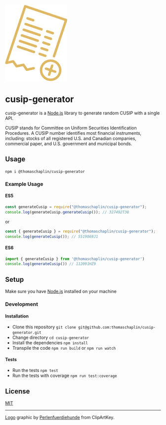 <img src="assets/logo.png" alt="logo" width="201" height="245" />

# cusip-generator

cusip-generator is a [Node.js](https://nodejs.org/en/) library to generate
random CUSIP with a single API.

CUSIP stands for Committee on Uniform Securities Identification Procedures. A
CUSIP number identifies most financial instruments, including: stocks of all
registered U.S. and Canadian companies, commercial paper, and U.S. government
and municipal bonds.

## Usage

`npm i @thomaschaplin/cusip-generator`

### Example Usage

#### ES5

```js
const generateCusip = require("@thomaschaplin/cusip-generator");
console.log(generateCusip.generateCusip()); // 327492T38
```

or

```js
const { generateCusip } = require("@thomaschaplin/cusip-generator");
console.log(generateCusip()); // 5519069J1
```

#### ES6

```js
import { generateCusip } from '@thomaschaplin/cusip-generator')
console.log(generateCusip()) // 112091HZ9
```

## Setup

Make sure you have [Node.js](https://nodejs.org/en/) installed on your machine

### Development

#### Installation

- Clone this repository
  `git clone git@github.com:thomaschaplin/cusip-generator.git`
- Change directory `cd cusip-generator`
- Install the dependencies `npm install`
- Transpile the code `npm run build` or `npm run watch`

#### Tests

- Run the tests `npm test`
- Run the tests with coverage `npm run test:coverage`

## License

[MIT](./LICENSE)

---

[Logo](https://www.clipartkey.com/view/iwiixw_yes-we-offer-both-short-term-interest-free/) graphic by <a href="https://www.clipartkey.com/upic/1115/">Perlenfuerdiehunde</a> from ClipArtKey.
